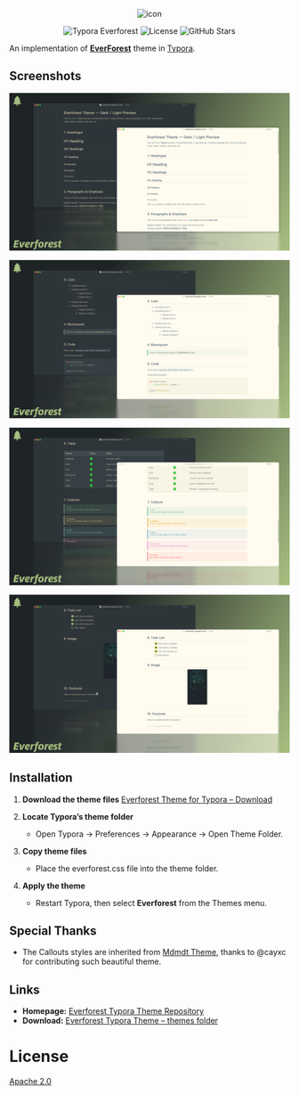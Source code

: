 <p align="center">
  <img src="./samples/icon.ico" alt="icon" width="96" height="96" />
</p>

<p align="center">
 <img src="https://img.shields.io/badge/Typora-Everforest-%23A7C080.svg?style=flat-square&labelColor=%23414B50" alt="Typora Everforest"/>
 <img src="https://img.shields.io/github/license/EthanBao27/everforest-typora.svg?style=flat-square&color=%23E69875&labelColor=%23414B50" alt="License"/>
 <img src="https://img.shields.io/github/stars/EthanBao27/everforest-typora.svg?style=flat-square&color=%23D699B6&labelColor=%23414B50" alt="GitHub Stars"/>
</p>

An implementation of [**EverForest**](https://everforest.vercel.app/) theme in [Typora](http://typora.io).

## Screenshots

![Everforest Theme Preview-1](./samples/screenshot-1.png)

![Everforest Theme Preview-2](./samples/screenshot-2.png)

![Everforest Theme Preview-3](./samples/screenshot-3.png)

![Everforest Theme Preview-4](./samples/screenshot-4.png)

## Installation

1. **Download the theme files**
   [Everforest Theme for Typora – Download](https://github.com/EthanBao27/everforest-typora/tree/main/themes)

2. **Locate Typora’s theme folder**

   - Open Typora → Preferences → Appearance → Open Theme Folder.

3. **Copy theme files**

   - Place the everforest.css file into the theme folder.

4. **Apply the theme**

   - Restart Typora, then select **Everforest** from the Themes menu.

## Special Thanks

- The Callouts styles are inherited from [Mdmdt Theme](https://theme.typora.io/theme/Mdmdt/), thanks to @cayxc for contributing such beautiful theme.

## Links

- **Homepage:** [Everforest Typora Theme Repository](https://github.com/EthanBao27/everforest-typora)
- **Download:** [Everforest Typora Theme – themes folder](https://github.com/EthanBao27/everforest-typora/tree/main/themes)

# License

[Apache 2.0](./LICENSE)
